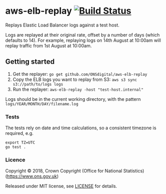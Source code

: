 aws-elb-replay [![Build Status](https://travis-ci.org/ONSdigital/aws-elb-replay.svg?branch=master)](https://travis-ci.org/ONSdigital/aws-elb-replay)
==============

Replays Elastic Load Balancer logs against a test host.

Logs are replayed at their original rate, offset by a number of days (which
defaults to 14). For example, replaying logs on 14th August at 10:00am
will replay traffic from 1st August at 10:00am.

## Getting started

1. Get the replayer: `go get github.com/ONSdigital/aws-elb-replay`
2. Copy the ELB logs you want to replay from S3: `aws s3 sync s3://path/to/logs logs`
3. Run the replayer: `aws-elb-replay -host "test-host.internal"`

Logs should be in the current working directory, with the pattern `logs/YEAR/MONTH/DAY/filename.log`

### Tests

The tests rely on date and time calculations, so a consistent timezone is required, e.g.

```
export TZ=UTC
go test .
```

### Licence

Copyright ©‎ 2018, Crown Copyright (Office for National Statistics) (https://www.ons.gov.uk)

Released under MIT license, see [LICENSE](LICENSE.md) for details.
